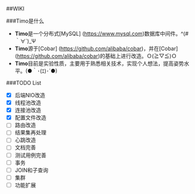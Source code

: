 ##WIKI

###Timo是什么

- **Timo**是一个分布式[MySQL] (https://www.mysql.com)数据库中间件。^(#｀∀´)_Ψ
- **Timo**源于[Cobar] (https://github.com/alibaba/cobar)，并在[Cobar] (https://github.com/alibaba/cobar)的基础上进行改造。Ｏ(≧▽≦)Ｏ
- **Timo**目前是实验性质，主要用于熟悉相关技术，实现个人想法，提高姿势水平。(●｀･(ｴ)･´●)

###TODO List
- [x] 后端NIO改造
- [x] 线程池改造
- [x] 连接池改造
- [x] 配置文件改造
- [ ] 路由改造
- [ ] 结果集再处理
- [ ] 心跳改造
- [ ] 文档完善
- [ ] 测试用例完善
- [ ] 事务
- [ ] JOIN和子查询
- [ ] 集群
- [ ] 功能扩展